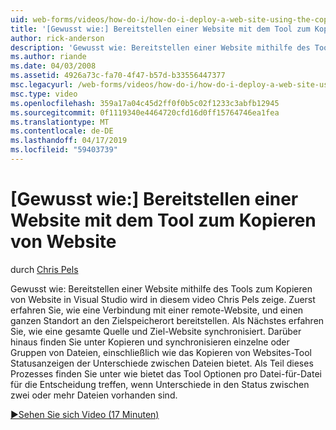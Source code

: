 ```yaml
---
uid: web-forms/videos/how-do-i/how-do-i-deploy-a-web-site-using-the-copy-web-site-tool
title: '[Gewusst wie:] Bereitstellen einer Website mit dem Tool zum Kopieren von-Website | Microsoft-Dokumentation'
author: rick-anderson
description: 'Gewusst wie: Bereitstellen einer Website mithilfe des Tools zum Kopieren von Website in Visual Studio wird in diesem video Chris Pels zeige. Lesen Sie zunächst die Verbindung mit einer remoten Website und...'
ms.author: riande
ms.date: 04/03/2008
ms.assetid: 4926a73c-fa70-4f47-b57d-b33556447377
msc.legacyurl: /web-forms/videos/how-do-i/how-do-i-deploy-a-web-site-using-the-copy-web-site-tool
msc.type: video
ms.openlocfilehash: 359a17a04c45d2ff0f0b5c02f1233c3abfb12945
ms.sourcegitcommit: 0f1119340e4464720cfd16d0ff15764746ea1fea
ms.translationtype: MT
ms.contentlocale: de-DE
ms.lasthandoff: 04/17/2019
ms.locfileid: "59403739"
---
```

# <a name="how-do-i-deploy-a-web-site-using-the-copy-web-site-tool"></a>[Gewusst wie:] Bereitstellen einer Website mit dem Tool zum Kopieren von Website

durch [Chris Pels](https://twitter.com/chrispels)

Gewusst wie: Bereitstellen einer Website mithilfe des Tools zum Kopieren von Website in Visual Studio wird in diesem video Chris Pels zeige. Zuerst erfahren Sie, wie eine Verbindung mit einer remote-Website, und einen ganzen Standort an den Zielspeicherort bereitstellen. Als Nächstes erfahren Sie, wie eine gesamte Quelle und Ziel-Website synchronisiert. Darüber hinaus finden Sie unter Kopieren und synchronisieren einzelne oder Gruppen von Dateien, einschließlich wie das Kopieren von Websites-Tool Statusanzeigen der Unterschiede zwischen Dateien bietet. Als Teil dieses Prozesses finden Sie unter wie bietet das Tool Optionen pro Datei-für-Datei für die Entscheidung treffen, wenn Unterschiede in den Status zwischen zwei oder mehr Dateien vorhanden sind.

[&#9654;Sehen Sie sich Video (17 Minuten)](https://channel9.msdn.com/Blogs/ASP-NET-Site-Videos/how-do-i-deploy-a-web-site-using-the-copy-web-site-tool)
